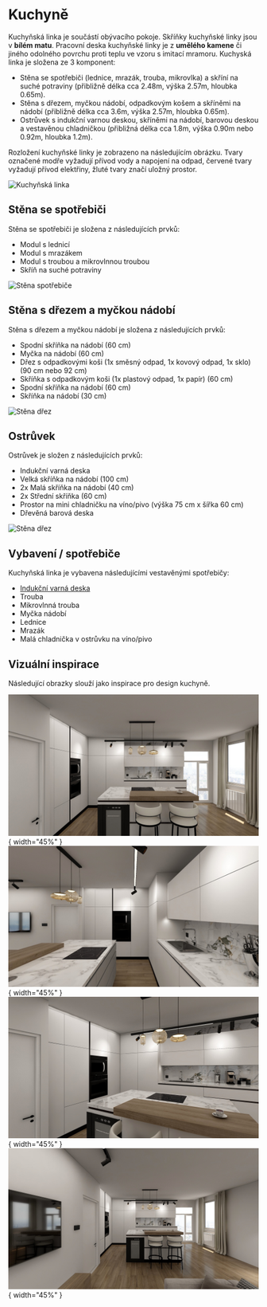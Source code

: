 # Kuchyně

Kuchyňská linka je součástí obývacího pokoje. Skříňky kuchyňské linky jsou v **bílém matu**. Pracovní deska kuchyňské linky je z **umělého kamene** či jiného odolného povrchu proti teplu ve vzoru s imitací mramoru. Kuchyská linka je složena ze 3 komponent:

* Stěna se spotřebiči (lednice, mrazák, trouba, mikrovlka) a skříní na suché potraviny (přibližně délka cca 2.48m, výška 2.57m, hloubka 0.65m).
* Stěna s dřezem, myčkou nádobí, odpadkovým košem a skříněmi na nádobí (přibližně délka cca 3.6m, výška 2.57m, hloubka 0.65m).
* Ostrůvek s indukční varnou deskou, skříněmi na nádobí, barovou deskou a vestavěnou chladničkou (přibližná délka cca 1.8m, výška 0.90m nebo 0.92m, hloubka 1.2m).

Rozložení kuchyňské linky je zobrazeno na následujícím obrázku. Tvary označené modře vyžadují přívod vody a napojení na odpad, červené tvary vyžadují přívod elektřiny, žluté tvary značí uložný prostor.

![Kuchyňská linka](../static/drawings/floor-plan.furniched.drawio)

## Stěna se spotřebiči

Stěna se spotřebiči je složena z následujících prvků:

- Modul s lednicí
- Modul s mrazákem
- Modul s troubou a mikrovlnnou troubou
- Skříň na suché potraviny

![Stěna spotřebiče](../static/drawings/kitchen.wall-appliances.drawio)

## Stěna s dřezem a myčkou nádobí

Stěna s dřezem a myčkou nádobí je složena z následujících prvků:

- Spodní skříňka na nádobí (60 cm)
- Myčka na nádobí (60 cm)
- Dřez s odpadkovými koši (1x směsný odpad, 1x kovový odpad, 1x sklo) (90 cm nebo 92 cm)
- Skříňka s odpadkovým koši (1x plastový odpad, 1x papír) (60 cm)
- Spodní skříňka na nádobí (60 cm)
- Skříňka na nádobí (30 cm)

![Stěna dřez](../static/drawings/kitchen.wall-watter.drawio)

## Ostrůvek

Ostrůvek je složen z následujících prvků:

- Indukční varná deska
- Velká skříňka na nádobí (100 cm) 
- 2x Malá skříňka na nádobí (40 cm)
- 2x Střední skříňka (60 cm)
- Prostor na mini chladničku na víno/pivo (výška 75 cm x šířka 60 cm)
- Dřevěná barová deska

![Stěna dřez](../static/drawings/kitchen.island.drawio)

## Vybavení / spotřebiče

Kuchyňská linka je vybavena následujícími vestavěnými spotřebičy:

- [Indukční varná deska](https://www.alza.cz/siemens-ex875hvc1e-d7992065.htm)
- Trouba
- Mikrovlnná trouba
- Myčka nádobí
- Lednice
- Mrazák
- Malá chladnička v ostrůvku na víno/pivo

## Vizuální inspirace

Následující obrazky slouží jako inspirace pro design kuchyně.

![Kitchen main](../static/img/kitchen/kitchen.main.jpg){ width="45%" }
![Kitchen side](../static/img/kitchen/kitchen.side.jpg){ width="45%" }
![Kitchen side](../static/img/kitchen/kitchen.side.alt.jpg){ width="45%" }
![Kitchen side](../static/img/kitchen/kitchen.front.jpg){ width="45%" }



